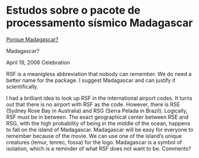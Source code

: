 # Estudos sobre o pacote de processamento sísmico Madagascar

[Porque Madagascar?](https://reproducibility.org/blog/2006/04/19/madagascar/)

Madagascar?

April 19, 2006 Celebration

RSF is a meanigless abbreviation that nobody can remember.
We do need a better name for the package.
I suggest Madagascar and can justify it scientifically.

I had a brilliant idea to look up RSF in the international airport codes.
It turns out that there is no airport with RSF as the code.
However, there is RSE (Sydney Rose Bay in Australia) and RSG (Serra Pelada in Brazil).
Logically, RSF must be in between. The exact geographical center between
RSE and RSG, with the high probability of being in the middle of the ocean,
happens to fall on the island of Madagascar.
Madagascar will be easy for everyone to remember because of the movie.
We can use one of the island’s unique creatures (lemur, tenrec, fossa)
for the logo. Madagascar is a symbol of isolation, which is a reminder
of what RSF does not want to be. Comments?

